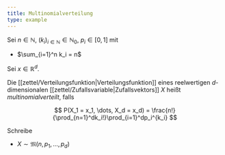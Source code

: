 ```yaml
---
title: Multinomialverteilung
type: example
---
```


Sei $n \in \mathbb{N}$, $(k_i)_{i \in \mathbb{N}} \in \mathbb{N}_0$, $p_i \in [0, 1]$ mit
- $\sum_{i=1}^n k_i = n$

Sei $x \in \mathbb{R}^d$.

Die [[zettel/Verteilungsfunktion|Verteilungsfunktion]] eines reelwertigen $d$-dimensionalen [[zettel/Zufallsvariable|Zufallsvektors]] $X$ heißt *multinomialverteilt*, falls

$$
	P(X_1 = x_1, \dots, X_d = x_d) = \frac{n!}{\prod_{n=1}^dk_i!}\prod_{i=1}^dp_i^{k_i}
$$

Schreibe
- $X \sim \mathfrak{M}(n, p_1, \dots, p_d)$
